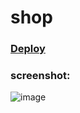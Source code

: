 # shop

### [Deploy](https://kovbenyaalexander.github.io/shop/#/)

### screenshot:
![image](https://user-images.githubusercontent.com/30663305/176690282-f4cdc65a-9f7e-4ccb-8122-17f77ff57b1d.png)
